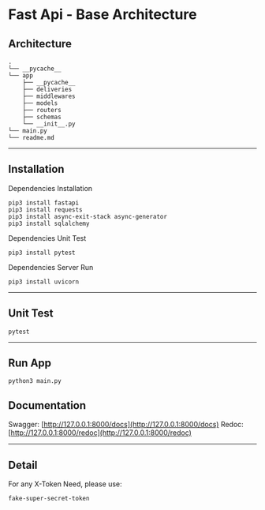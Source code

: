 # Fast Api - Base Architecture

## Architecture
```console
.
└── __pycache__
└── app
    ├── __pycache__
    ├── deliveries
    ├── middlewares
    ├── models
    ├── routers
    ├── schemas
    └── __init__.py
└── main.py
└── readme.md
```

------

## Installation

Dependencies Installation
```console
pip3 install fastapi
pip3 install requests
pip3 install async-exit-stack async-generator
pip3 install sqlalchemy
```

Dependencies Unit Test
```console
pip3 install pytest
```

Dependencies Server Run
```console
pip3 install uvicorn
```

------

## Unit Test
```console
pytest
```

------

## Run App
```console
python3 main.py
```

## Documentation

Swagger: [http://127.0.0.1:8000/docs](http://127.0.0.1:8000/docs) 
Redoc: [http://127.0.0.1:8000/redoc](http://127.0.0.1:8000/redoc)

------

## Detail
For any X-Token Need, please use:
```
fake-super-secret-token
```